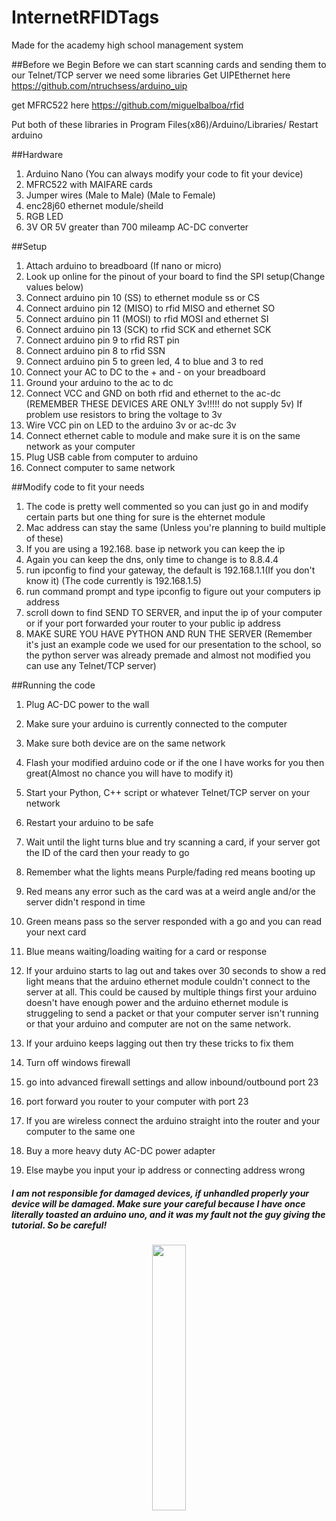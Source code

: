 # InternetRFIDTags
Made for the academy high school management system 


##Before we Begin
Before we can start scanning cards and sending them to our Telnet/TCP server we need some libraries 
Get UIPEthernet here https://github.com/ntruchsess/arduino_uip

get MFRC522 here https://github.com/miguelbalboa/rfid

Put both of these libraries in Program Files(x86)/Arduino/Libraries/
Restart arduino

##Hardware
1. Arduino Nano (You can always modify your code to fit your device)
2. MFRC522 with MAIFARE cards
3. Jumper wires (Male to Male) (Male to Female)
4. enc28j60 ethernet module/sheild
5. RGB LED
6. 3V OR 5V greater than 700 mileamp AC-DC converter

##Setup
1. Attach arduino to breadboard (If nano or micro)
2. Look up online for the pinout of your board to find the SPI setup(Change values below)
3. Connect arduino pin 10 (SS) to ethernet module ss or CS
4. Connect arduino pin 12 (MISO) to rfid MISO and ethernet SO
5. Connect arduino pin 11 (MOSI) to rfid MOSI and ethernet SI
6. Connect arduino pin 13 (SCK) to rfid SCK and ethernet SCK
7. Connect arduino pin 9 to rfid RST pin
8. Connect arduino pin 8 to rfid SSN
9. Connect arduino pin 5 to green led, 4 to blue and 3 to red
10. Connect your AC to DC to the + and - on your breadboard
11. Ground your arduino to the ac to dc
12. Connect VCC and GND on both rfid and ethernet to the ac-dc (REMEMBER THESE DEVICES ARE ONLY 3v!!!!! do not supply 5v) If problem use resistors to bring the voltage to 3v
13. Wire VCC pin on LED to the arduino 3v or ac-dc 3v
14. Connect ethernet cable to module and make sure it is on the same network as your computer
15. Plug USB cable from computer to arduino
16. Connect computer to same network

##Modify code to fit your needs
1. The code is pretty well commented so you can just go in and modify certain parts but one thing for sure is the ehternet module
2. Mac address can stay the same (Unless you're planning to build multiple of these)
3. If you are using a 192.168. base ip network you can keep the ip
4. Again you can keep the dns, only time to change is to 8.8.4.4
5. run ipconfig to find your gateway, the default is 192.168.1.1(If you don't know it) (The code currently is 192.168.1.5)
6. run command prompt and type ipconfig to figure out your computers ip address
7. scroll down to find SEND TO SERVER, and input the ip of your computer or if your port forwarded your router to your public ip address
8. MAKE SURE YOU HAVE PYTHON AND RUN THE SERVER (Remember it's just an example code we used for our presentation to the school, so the python server was already premade and almost not modified you can use any Telnet/TCP server)

##Running the code
1. Plug AC-DC power to the wall
2. Make sure your arduino is currently connected to the computer
3. Make sure both device are on the same network 
4. Flash your modified arduino code or if the one I have works for you then great(Almost no chance you will have to modify it)
5. Start your Python, C++ script or whatever Telnet/TCP server on your network
6. Restart your arduino to be safe
7. Wait until the light turns blue and try scanning a card, if your server got the ID of the card then your ready to go
8. Remember what the lights means Purple/fading red means booting up
9. Red means any error such as the card was at a weird angle and/or the server didn't respond in time
10. Green means pass so the server responded with a go and you can read your next card
11. Blue means waiting/loading waiting for a card or response
12. If your arduino starts to lag out and takes over 30 seconds to show a red light means that the arduino ethernet module couldn't connect to the server at all. This could be caused by multiple things first your arduino doesn't have enough power and the arduino ethernet module is struggeling to send a packet or that your computer server isn't running or that your arduino and computer are not on the same network.
13. If your arduino keeps lagging out then try these tricks to fix them


1. Turn off windows firewall
2. go into advanced firewall settings and allow inbound/outbound port 23
3. port forward you router to your computer with port 23
4. If you are wireless connect the arduino straight into the router and your computer to the same one
5. Buy a more heavy duty AC-DC power adapter
6. Else maybe you input your ip address or connecting address wrong




##### I am not responsible for damaged devices, if unhandled properly your device will be damaged. Make sure your careful because I have once literally toasted an arduino uno, and it was my fault not the guy giving the tutorial. So be careful!

<p align="center" width="100%">
    <img width="33%" src="https://profile-counter.glitch.me/muratbekler/count.svg"> 
</p>

